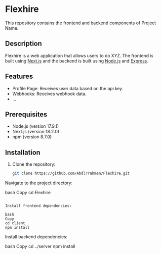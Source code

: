 # Flexhire

This repository contains the frontend and backend components of Project Name.

## Description

Flexhire is a web application that allows users to do XYZ. The frontend is built using [Next.js](https://nextjs.org/) and the backend is built using [Node.js](https://nodejs.org/) and [Express](https://expressjs.com/).

## Features

- Profile Page: Receives user data based on the api key.
- Webhooks: Receives webhook data.
- ...

## Prerequisites

- Node.js (version 17.9.1)
- Next.js (version 18.2.0)
- npm (version 8.7.0)

## Installation

1. Clone the repository:

   ```bash
   git clone https://github.com/Abdlrrahman/Flexhire.git
Navigate to the project directory:

bash
Copy
cd Flexhire
```

Install frontend dependencies:

bash
Copy
cd client
npm install
```

Install backend dependencies:

bash
Copy
cd ../server
npm install
```